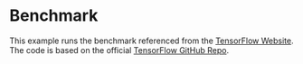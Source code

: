 # Benchmark

This example runs the benchmark referenced from
the [TensorFlow Website](https://www.tensorflow.org/performance/benchmarks).
The code is based on the official [TensorFlow GitHub Repo](https://github.com/tensorflow/benchmarks/tree/master/scripts/tf_cnn_benchmarks).

